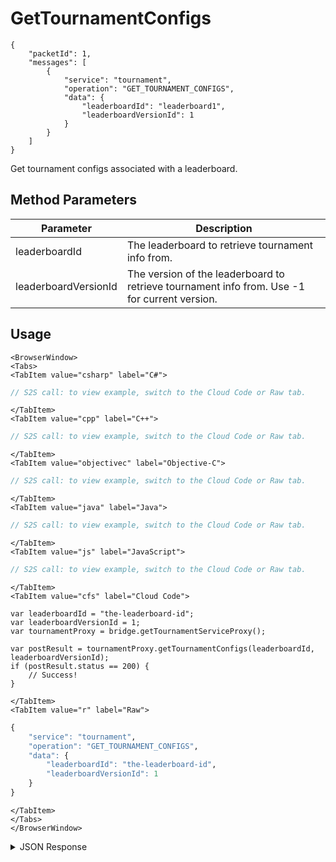 # GetTournamentConfigs

```
{
    "packetId": 1,
    "messages": [
        {
            "service": "tournament",
            "operation": "GET_TOURNAMENT_CONFIGS",
            "data": {
                "leaderboardId": "leaderboard1",
                "leaderboardVersionId": 1
            }
        }
    ]
}
```

Get tournament configs associated with a leaderboard.

<PartialServop service_name="tournament" operation_name="GET_TOURNAMENT_CONFIGS" />

## Method Parameters
Parameter | Description
--------- | -----------
leaderboardId | The leaderboard to retrieve tournament info from. 
leaderboardVersionId | The version of the leaderboard to retrieve tournament info from.  Use -1 for current version. 

## Usage

```mdx-code-block
<BrowserWindow>
<Tabs>
<TabItem value="csharp" label="C#">
```

```csharp
// S2S call: to view example, switch to the Cloud Code or Raw tab.
```

```mdx-code-block
</TabItem>
<TabItem value="cpp" label="C++">
```

```cpp
// S2S call: to view example, switch to the Cloud Code or Raw tab.
```

```mdx-code-block
</TabItem>
<TabItem value="objectivec" label="Objective-C">
```

```objectivec
// S2S call: to view example, switch to the Cloud Code or Raw tab.
```

```mdx-code-block
</TabItem>
<TabItem value="java" label="Java">
```

```java
// S2S call: to view example, switch to the Cloud Code or Raw tab.
```

```mdx-code-block
</TabItem>
<TabItem value="js" label="JavaScript">
```

```javascript
// S2S call: to view example, switch to the Cloud Code or Raw tab.
```

```mdx-code-block
</TabItem>
<TabItem value="cfs" label="Cloud Code">
```

```cfscript
var leaderboardId = "the-leaderboard-id";
var leaderboardVersionId = 1;
var tournamentProxy = bridge.getTournamentServiceProxy();

var postResult = tournamentProxy.getTournamentConfigs(leaderboardId, leaderboardVersionId);
if (postResult.status == 200) {
    // Success!
}
```

```mdx-code-block
</TabItem>
<TabItem value="r" label="Raw">
```

```r
{
	"service": "tournament",
	"operation": "GET_TOURNAMENT_CONFIGS",
	"data": {
		"leaderboardId": "the-leaderboard-id",
		"leaderboardVersionId": 1
	}
}
```

```mdx-code-block
</TabItem>
</Tabs>
</BrowserWindow>
```

<details>
<summary>JSON Response</summary>

```json
{
	"packetId": 1,
	"messageResponses": [{
		"status": 200,
		"data": {
			"tournamentConfigsCount": 1,
			"tournamentConfigs": [{
				"version": 8,
				"gameId": "123456",
				"tournamentCode": "testTournament",
				"description": {
					"name": {
						"en": "Test Tournament"
					},
					"desc": {
						"en": "Test Tournament"
					}
				},
				"notifications": {
					"startingSoon": {
						"enabled": false,
						"pushId": null,
						"mail": null
					},
					"start": {
						"enabled": false,
						"pushId": null,
						"mail": {}
					},
					"scorePassed": {
						"enabled": false,
						"pushId": null,
						"mail": {}
					},
					"endingSoon": {
						"enabled": false,
						"pushId": null,
						"mail": {}
					},
					"complete": {
						"enabled": false,
						"pushId": null,
						"mail": {}
					}
				},
				"calcScript": "",
				"postScript": "",
				"customJson": {},
				"payoutRules": [{
					"reward": {
						"currency": {
							"credits": 1
						}
					},
					"rank": {
						"rankAbs": 1
					}
				}, {
					"reward": {},
					"rank": {
						"rankRemainder": -1
					}
				}],
				"entryFee": {},
				"createdAt": 1483479902614,
				"updatedAt": 1483560895428
			}]
		}
	}]
}
```
</details>

